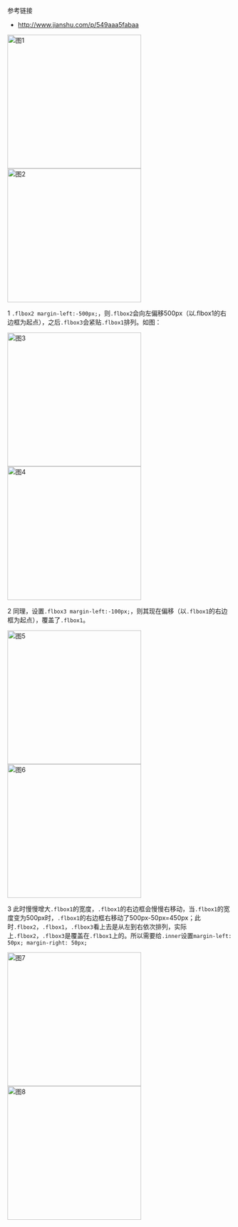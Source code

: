 参考链接
- http://www.jianshu.com/p/549aaa5fabaa

<img src="https://github.com/stormzhangbx/front-end-note/blob/master/css/image/shaungfeiyi01.png" alt="图1" title="图1" height="300">
<img src="https://github.com/stormzhangbx/front-end-note/blob/master/css/image/shuangfeiyi02.png" alt="图2" title="图2" height="300">

1 `.flbox2 margin-left:-500px;`，则`.flbox2`会向左偏移500px（以.flbox1的右边框为起点），之后`.flbox3`会紧贴`.flbox1`排列。如图：

<img src="https://github.com/stormzhangbx/front-end-note/blob/master/css/image/shuangfeiyi03.png" alt="图3" title="图3" height="300">
<img src="https://github.com/stormzhangbx/front-end-note/blob/master/css/image/shuangfeiyi04.png" alt="图4" title="图4" height="300">

2 同理，设置`.flbox3 margin-left:-100px;`，则其现在偏移（以`.flbox1`的右边框为起点），覆盖了`.flbox1`。

<img src="https://github.com/stormzhangbx/front-end-note/blob/master/css/image/shuangfeiyi05.png" alt="图5" title="图5" height="300">
<img src="https://github.com/stormzhangbx/front-end-note/blob/master/css/image/shuangfeiyi06.png" alt="图6" title="图6" height="300">

3 此时慢慢增大`.flbox1`的宽度，`.flbox1`的右边框会慢慢右移动，当`.flbox1`的宽度变为500px时，`.flbox1`的右边框右移动了500px-50px=450px；此时`.flbox2`，`.flbox1`，`.flbox3`看上去是从左到右依次排列，实际上`.flbox2`，`.flbox3`是覆盖在`.flbox1`上的。所以需要给`.inner`设置`margin-left: 50px; margin-right: 50px;`

<img src="https://github.com/stormzhangbx/front-end-note/blob/master/css/image/shuangfeiyi05.png" alt="图7" title="图7" height="300">
<img src="https://github.com/stormzhangbx/front-end-note/blob/master/css/image/shuangfeiyi06.png" alt="图8" title="图8" height="300">
